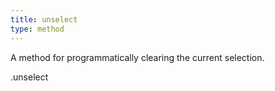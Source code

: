 ```yaml
---
title: unselect
type: method
---
```


A method for programmatically clearing the current selection.

<div class='spec' markdown='1'>
.unselect
</div>
